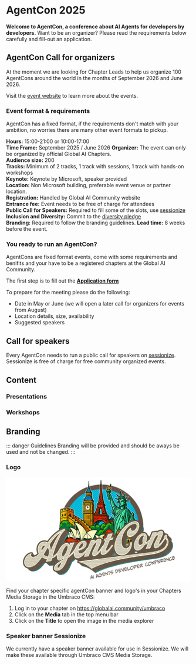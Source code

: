 <link href="/css/agentcon.css" rel="stylesheet"></link>

# AgentCon 2025

**Welcome to AgentCon, a conference about AI Agents for developers by developers.**
Want to be an organizer? Please read the requirements below carefully and fill-out an application.

## AgentCon Call for organizers
At the moment we are looking for Chapter Leads to help us organize 100 AgentCons around the world in the months of September 2026 and June 2026.

Visit the [event website](https://agentcon.dev/) to learn more about the events.

### Event format & requirements
AgentCon has a fixed format, if the requirements don't match with your ambition, no worries there are many other event formats to pickup.    
    
**Hours:** 15:00-21:00 or 10:00-17:00  
**Time Frame:** September 2025 / June 2026 
**Organizer:** The event can only be organized by official Global AI Chapters.    
**Audience size:** 200   
**Tracks:** Minimum of 2 tracks, 1 track with sessions, 1 track with hands-on workshops     
**Keynote:** Keynote by Microsoft, speaker provided    
**Location:** Non Microsoft building, preferable event venue or partner location.   
**Registration:** Handled by Global AI Community website    
**Entrance fee:** Event needs to be free of charge for attendees    
**Public Call for Speakers:** Required to fill some of the slots, use [sessionize](https://sessionize.com/)    
**Inclusion and Diversity:** Commit to the [diversity pledge](https://globalai.community/about/diversity-pledge/)    
**Branding:** Required to follow the branding guidelines.
**Lead time:** 8 weeks before the event.

### You ready to run an AgentCon?
AgentCons are fixed format events, come with some requirements and benifits and your have to be a registered chapters at the Global AI Community. 

The first step is to fill out the 
**[Application form](https://gaic.io/host-agentcon/)**



To prepare for the meeting please do the following:     
- Date in May or June (we will open a later call for organizers for events from August)
- Location details, size, availability
- Suggested speakers

## Call for speakers
Every AgentCon needs to run a public call for speakers on [sessionize](https://sessionize.com/). Sessionize is free of charge for free community organized events.

## Content

### Presentations

### Workshops

## Branding

::: danger Guidelines
Branding will be provided and should be aways be used and not be changed.
:::

### Logo
![MainLogo](/media/agentcon/agentcon_banner_v3.jpg)

Find your chapter specific agentCon banner and logo's in your Chapters Media Storage in the Umbraco CMS:
1. Log in to your chapter on https://globalai.community/umbraco
2. Click on the **Media** tab in the top menu bar
3. Click on the **Title** to open the image in the media explorer

### Speaker banner Sessionize
We currently have a speaker banner available for use in Sessionize. We will make these available through Umbraco CMS Media Storage.
